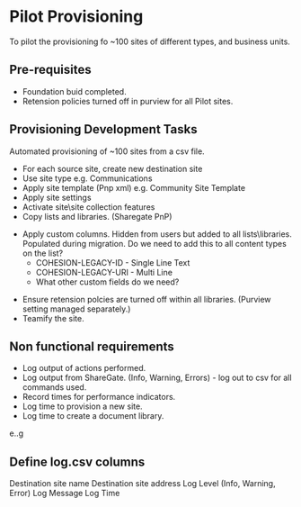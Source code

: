 

# Pilot Provisioning

To pilot the provisioning fo ~100 sites of different types, and business units.

## Pre-requisites

* Foundation buid completed.
* Retension policies turned off in purview for all Pilot sites.

## Provisioning Development Tasks

Automated provisioning of ~100 sites from a csv file.

* For each source site, create new destination site
* Use site type e.g. Communications
* Apply site template (Pnp xml) e.g. Community Site Template
* Apply site settings
* Activate site\site collection features
* Copy lists and libraries. (Sharegate PnP)
- Apply custom columns. Hidden from users but added to all lists\libraries. Populated during migration. Do we need to add this to all content types on the list?
    - COHESION-LEGACY-ID - Single Line Text
    - COHESION-LEGACY-URI - Multi Line 
    - What other custom fields do we need? 
* Ensure retension polcies are turned off within all libraries. (Purview setting managed separately.)
* Teamify the site.

## Non functional requirements

* Log output of actions performed.
* Log output from ShareGate. (Info, Warning, Errors) - log out to csv for all commands used.
* Record times for performance indicators.
* Log time to provision a new site.
* Log time to create a document library.

e..g 

## Define log.csv columns

Destination site name
Destination site address
Log Level (Info, Warning, Error)
Log Message
Log Time






